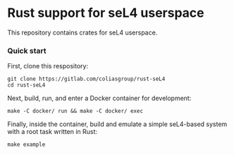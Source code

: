 # Rust support for seL4 userspace

This repository contains crates for seL4 userspace.

### Quick start

First, clone this respository:

```
git clone https://gitlab.com/coliasgroup/rust-seL4
cd rust-seL4
```

Next, build, run, and enter a Docker container for development:

```
make -C docker/ run && make -C docker/ exec
```

Finally, inside the container, build and emulate a simple seL4-based system with a root task written in Rust:

```
make example
```
